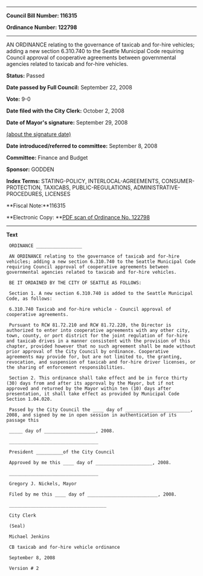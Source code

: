 

********

**Council Bill Number: 116315**
   
**Ordinance Number: 122798**
********

 AN ORDINANCE relating to the governance of taxicab and for-hire vehicles; adding a new section 6.310.740 to the Seattle Municipal Code requiring Council approval of cooperative agreements between governmental agencies related to taxicab and for-hire vehicles.

**Status:** Passed
   
**Date passed by Full Council:** September 22, 2008
   
**Vote:** 9-0
   
**Date filed with the City Clerk:** October 2, 2008
   
**Date of Mayor's signature:** September 29, 2008
   
[(about the signature date)](/~public/approvaldate.htm)
   
   
   
**Date introduced/referred to committee:** September 8, 2008
   
**Committee:** Finance and Budget
   
**Sponsor:** GODDEN
   
   
**Index Terms:** STATING-POLICY, INTERLOCAL-AGREEMENTS, CONSUMER-PROTECTION, TAXICABS, PUBLIC-REGULATIONS, ADMINISTRATIVE-PROCEDURES, LICENSES

**Fiscal Note:**116315

**Electronic Copy: **[PDF scan of Ordinance No. 122798](/~archives/Ordinances/Ord_122798.pdf)

********

**Text**
   
```
 ORDINANCE _________________

 AN ORDINANCE relating to the governance of taxicab and for-hire vehicles; adding a new section 6.310.740 to the Seattle Municipal Code requiring Council approval of cooperative agreements between governmental agencies related to taxicab and for-hire vehicles.

 BE IT ORDAINED BY THE CITY OF SEATTLE AS FOLLOWS:

 Section 1. A new section 6.310.740 is added to the Seattle Municipal Code, as follows:

 6.310.740 Taxicab and for-hire vehicle - Council approval of cooperative agreements.

 Pursuant to RCW 81.72.210 and RCW 81.72.220, the Director is authorized to enter into cooperative agreements with any other city, town, county, or port district for the joint regulation of for-hire and taxicab drives in a manner consistent with the provision of this chapter, provided however that no such agreement shall be made without prior approval of the City Council by ordinance. Cooperative agreements may provide for, but are not limited to, the granting, revocation, and suspension of taxicab and for-hire driver licenses, or the sharing of enforcement responsibilities.

 Section 2. This ordinance shall take effect and be in force thirty (30) days from and after its approval by the Mayor, but if not approved and returned by the Mayor within ten (10) days after presentation, it shall take effect as provided by Municipal Code Section 1.04.020.

 Passed by the City Council the ____ day of ________________________, 2008, and signed by me in open session in authentication of its passage this

 _____ day of ___________________, 2008.

 _________________________________

 President __________of the City Council

 Approved by me this ____ day of _____________________, 2008.

 _________________________________

 Gregory J. Nickels, Mayor

 Filed by me this ____ day of __________________________, 2008.

 ____________________________________

 City Clerk

 (Seal)

 Michael Jenkins

 CB taxicab and for-hire vehicle ordinance

 September 8, 2008

 Version # 2

```
